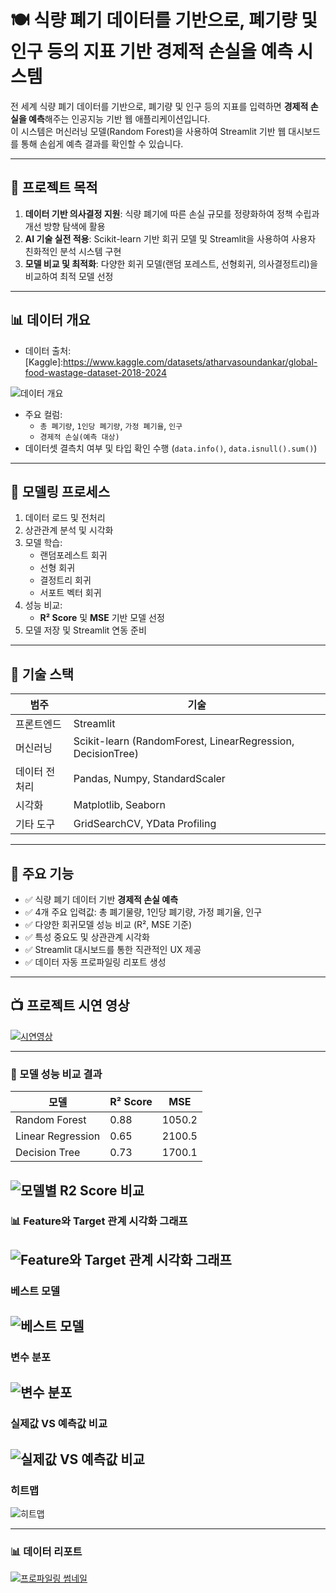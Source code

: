 # 🍽️ 식량 폐기 데이터를 기반으로, 폐기량 및 인구 등의 지표 기반 경제적 손실을 예측 시스템

전 세계 식량 폐기 데이터를 기반으로, 폐기량 및 인구 등의 지표를 입력하면 **경제적 손실을 예측**해주는 인공지능 기반 웹 애플리케이션입니다.  
이 시스템은 머신러닝 모델(Random Forest)을 사용하여 Streamlit 기반 웹 대시보드를 통해 손쉽게 예측 결과를 확인할 수 있습니다.

---

## 🎯 프로젝트 목적

1. **데이터 기반 의사결정 지원**: 식량 폐기에 따른 손실 규모를 정량화하여 정책 수립과 개선 방향 탐색에 활용
2. **AI 기술 실전 적용**: Scikit-learn 기반 회귀 모델 및 Streamlit을 사용하여 사용자 친화적인 분석 시스템 구현
3. **모델 비교 및 최적화**: 다양한 회귀 모델(랜덤 포레스트, 선형회귀, 의사결정트리)을 비교하여 최적 모델 선정

---
## 📊 데이터 개요
- 데이터 출처:[Kaggle]:https://www.kaggle.com/datasets/atharvasoundankar/global-food-wastage-dataset-2018-2024

![데이터 개요](images/data_sum.png)

- 주요 컬럼:
  - `총 폐기량`, `1인당 폐기량`, `가정 폐기율`, `인구`
  - `경제적 손실(예측 대상)`  
- 데이터셋 결측치 여부 및 타입 확인 수행 (`data.info()`, `data.isnull().sum()`)

---

## 🧠 모델링 프로세스

1. 데이터 로드 및 전처리
2. 상관관계 분석 및 시각화
3. 모델 학습:
   - 랜덤포레스트 회귀
   - 선형 회귀
   - 결정트리 회귀
   - 서포트 벡터 회귀
4. 성능 비교:
   - **R² Score** 및 **MSE** 기반 모델 선정
5. 모델 저장 및 Streamlit 연동 준비

---

## 🔧 기술 스택

| 범주        | 기술 |
|-------------|------|
| 프론트엔드  | Streamlit |
| 머신러닝    | Scikit-learn (RandomForest, LinearRegression, DecisionTree) |
| 데이터 전처리 | Pandas, Numpy, StandardScaler |
| 시각화      | Matplotlib, Seaborn |
| 기타 도구   | GridSearchCV, YData Profiling |

---

## 📂 주요 기능

- ✅ 식량 폐기 데이터 기반 **경제적 손실 예측**
- ✅ 4개 주요 입력값: 총 폐기물량, 1인당 폐기량, 가정 폐기율, 인구
- ✅ 다양한 회귀모델 성능 비교 (R², MSE 기준)
- ✅ 특성 중요도 및 상관관계 시각화
- ✅ Streamlit 대시보드를 통한 직관적인 UX 제공
- ✅ 데이터 자동 프로파일링 리포트 생성

---

## 📺 프로젝트 시연 영상
[![시연영상]()](https://youtu.be/GP2rJecGfAY)

---
### 🧪 모델 성능 비교 결과

| 모델                 | R² Score | MSE     |
|----------------------|----------|---------|
| Random Forest        | 0.88     | 1050.2  |
| Linear Regression    | 0.65     | 2100.5  |
| Decision Tree        | 0.73     | 1700.1  |

![모델별 R2 Score 비교](images/models_R2_Score.png)
---
### 📊 Feature와 Target 관계 시각화 그래프
![Feature와 Target 관계 시각화 그래프](images/feature_target_plot.png)
---
### 베스트 모델
![베스트 모델](images/best_model.png)
---
### 변수 분포
![변수 분포](images/feature_distribution.png)
---
### 실제값 VS 예측값 비교
![실제값 VS 예측값 비교](images/prediction_vs_actual.png)
---

### 히트맵
![히트맵](images/heatmap.png)

---

### 📊 데이터 리포트
[![프로파일링 썸네일](images/profiling_thumb.png)](https://songyiseok.github.io/ML_Project/global_food_wastage_profiling_report.html)